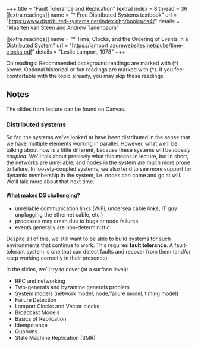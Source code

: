 +++
title = "Fault Tolerance and Replication"
[extra]
index = 8
thread = 36
[[extra.readings]]
name = "* Free Distributed Systems textbook"
url = "https://www.distributed-systems.net/index.php/books/ds4/"
details = "Maarten van Steen and Andrew Tanenbaum"

[[extra.readings]]
name = "* Time, Clocks, and the Ordering of Events in a Distributed System"
url = "https://lamport.azurewebsites.net/pubs/time-clocks.pdf"
details = "Leslie Lamport, 1978"
+++

On readings:
Recommended background readings are marked with (^) above. Optional historical or fun readings are marked with (*). 
If you feel comfortable with the topic already, you may skip these readings. 

## Notes
The slides from lecture can be found on Canvas. 

### Distributed systems
So far, the systems we've looked at have been distributed in the sense that we have multiple elements working in parallel. 
However, what we'll be talking about now is a little different, because these systems will be _loosely coupled_. We'll
talk about precisely what this means in lecture, but in short, the networks are unreliable, and nodes in the system
are much more prone to failure. In loosely-coupled systems, we also tend to see more support for dynamic membership
in the system, i.e. nodes can come and go at will. We'll talk more about that next time. 

#### What makes DS challenging?
- unreliable communication links (WiFi, undersea cable links, IT guy unplugging the ethernet cable, etc.)
- processes may crash due to bugs or node failures
- events generally are non-deterministic

Despite all of this, we still want to be able to build systems for such environments that continue to work. This
requires **fault tolerance**. A fault-tolerant system is one that can detect faults and recover from them (and/or keep
working correctly in their presence). 

In the slides, we'll try to cover (at a surface level):
- RPC and networking
- Two-generals and byzantine generals problem
- System models (network model, node/failure model, timing model)
- Failure Detection
- Lamport Clocks and Vector clocks
- Broadcast Models
- Basics of Replication
- Idempotence 
- Quorums 
- State Machine Replication (SMR)





